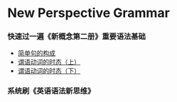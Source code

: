 # New Perspective Grammar

### 快速过一遍《新概念第二册》重要语法基础
* [简单句的构成](./N2/1.md)
* [谓语动词的时态（上）](./N2/2.md)
* [谓语动词的时态（下）](./N2/3.md)

### 系统刷《英语语法新思维》